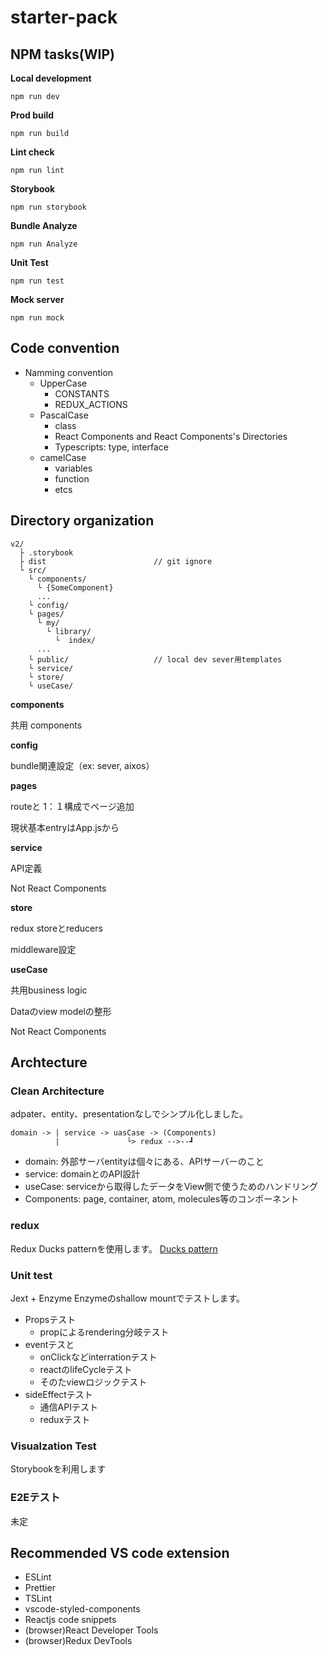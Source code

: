 # starter-pack

## NPM tasks(WIP)
**Local development**
```
npm run dev
```
**Prod build**
```
npm run build
```
**Lint check**
```
npm run lint
```
**Storybook**
```
npm run storybook
```
**Bundle Analyze**
```
npm run Analyze
```
**Unit Test**
```
npm run test
```
**Mock server**
```
npm run mock
```

## Code convention
- Namming convention
  - UpperCase
    - CONSTANTS
    - REDUX_ACTIONS
  - PascalCase
    - class
    - React Components and React Components's Directories
    - Typescripts: type, interface
  - camelCase
    - variables
    - function
    - etcs

## Directory organization

```
v2/
  ├ .storybook
  ├ dist                        // git ignore
  └ src/
    └ components/
      └ {SomeComponent}
      ...
    └ config/
    └ pages/
      └ my/
        └ library/
          └  index/
      ...
    └ public/                   // local dev sever用templates
    └ service/
    └ store/
    └ useCase/
```
**components**

共用 components

**config**

bundle関連設定（ex: sever, aixos）

**pages**

routeと 1：１構成でページ追加

現状基本entryはApp.jsから

**service**

API定義

Not React Components

**store**

redux storeとreducers

middleware設定

**useCase**

共用business logic

Dataのview modelの整形

Not React Components

## Archtecture
### Clean Architecture
adpater、entity、presentationなしでシンプル化しました。
```
domain -> | service -> uasCase -> (Components)
          |               └> redux -->--┛
```
- domain: 外部サーバentityは個々にある、APIサーバーのこと
- service: domainとのAPI設計
- useCase: serviceから取得したデータをView側で使うためのハンドリング
- Components: page, container, atom, molecules等のコンポーネント

### redux
Redux Ducks patternを使用します。
[Ducks pattern](https://webbibouroku.com/Blog/Article/redux-ducks)

### Unit test
Jext + Enzyme
Enzymeのshallow mountでテストします。
- Propsテスト
  - propによるrendering分岐テスト
- eventテスと
  - onClickなどinterrationテスト
  - reactのlifeCycleテスト
  - そのたviewロジックテスト
- sideEffectテスト
  - 通信APIテスト
  - reduxテスト

### Visualzation Test
Storybookを利用します

### E2Eテスト
未定

## Recommended VS code extension
- ESLint
- Prettier
- TSLint
- vscode-styled-components
- Reactjs code snippets
- (browser)React Developer Tools
- (browser)Redux DevTools
